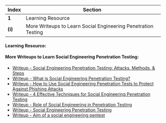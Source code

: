 Index | Section
---   | ---
**1** | Learning Resource
**(i)** | More Writeups to Learn Social Engineering Penetration Testing


#### Learning Resource:

#### More Writeups to Learn Social Engineering Penetration Testing:

  * [Writeup - Social Engineering Penetration Testing: Attacks, Methods, & Steps](https://purplesec.us/social-engineering-penetration-testing/)
  * [Writeup - What is Social Engineering Penetration Testing?](https://www.teceze.com/social-engineering-penetration-testing)
  * [Writeup - How to Use Social Engineering Penetration Tests to Protect Against Phishing Attacks](https://www.coresecurity.com/blog/how-build-effective-phishes-social-engineering-penetration-tests)
  * [Writeup - 4 Effective Techniques for Social Engineering Penetration Testing](https://www.packetlabs.net/posts/4-effective-techniques-for-social-engineering-penetration-testing/)
  * [Writeup - Role of Social Engineering in Penetration Testing](https://edubirdie.com/examples/role-of-social-engineering-in-penetration-testing/)
  * [Writeup - Social Engineering Penetration Testing](https://www.itgovernance.co.uk/social-engineering)
  * [Writeup - Aim of a social engineering pentest](https://www.vaadata.com/en/social-engineering-pentest/)


 


